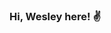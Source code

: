 ### Hi, Wesley here! ✌

<!--
**wesleyvelloso/wesleyvelloso** is a ✨ _special_ ✨ repository because its `README.md` (this file) appears on your GitHub profile.

<div align="center">
  <a href="https://github.com/wesleyvelloso">
  <img height="180em" src="https://github-readme-stats.vercel.app/api?username=wesleyvellosoi&show_icons=true&theme=dracula&include_all_commits=true&count_private=true"/>
  <img height="180em" src="https://github-readme-stats.vercel.app/api/top-langs/?username=wesleyvelloso&layout=compact&langs_count=7&theme=dracula"/>
</div>
